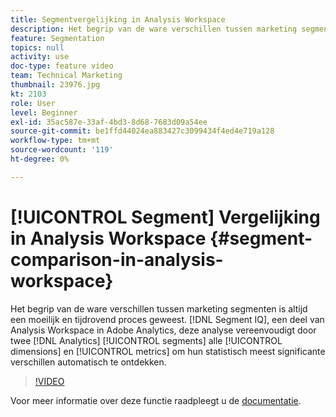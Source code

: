 ```yaml
---
title: Segmentvergelijking in Analysis Workspace
description: Het begrip van de ware verschillen tussen marketing segmenten is altijd een moeilijk en tijdrovend proces geweest. Segment IQ, onderdeel van Analysis Workspace in Adobe Analytics, vereenvoudigt deze analyse door twee Analytics-segmenten te onderzoeken voor al uw dimensies en maatstaven om automatisch hun statistisch meest significante verschillen te ontdekken.
feature: Segmentation
topics: null
activity: use
doc-type: feature video
team: Technical Marketing
thumbnail: 23976.jpg
kt: 2103
role: User
level: Beginner
exl-id: 35ac587e-33af-4bd3-8d68-7683d09a54ee
source-git-commit: be1ffd44024ea883427c3099434f4ed4e719a128
workflow-type: tm+mt
source-wordcount: '119'
ht-degree: 0%

---
```


# [!UICONTROL Segment] Vergelijking in Analysis Workspace {#segment-comparison-in-analysis-workspace}

Het begrip van de ware verschillen tussen marketing segmenten is altijd een moeilijk en tijdrovend proces geweest. [!DNL Segment IQ], een deel van Analysis Workspace in Adobe Analytics, deze analyse vereenvoudigt door twee [!DNL Analytics] [!UICONTROL segments] alle [!UICONTROL dimensions] en [!UICONTROL metrics] om hun statistisch meest significante verschillen automatisch te ontdekken.

>[!VIDEO](https://video.tv.adobe.com/v/23976/?quality=12)

Voor meer informatie over deze functie raadpleegt u de [documentatie](https://experienceleague.adobe.com/docs/analytics/analyze/analysis-workspace/panels/segment-comparison/segment-comparison.html?lang=en).
